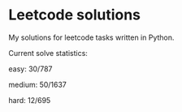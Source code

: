 # Leetcode solutions

My solutions for leetcode tasks written in Python.

Current solve statistics:

easy: 30/787

medium: 50/1637

hard: 12/695